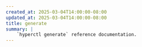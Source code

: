 ```yaml
---
created_at: 2025-03-04T14:00:00-08:00
updated_at: 2025-03-04T14:00:00-08:00
title: generate
summary: |
    `hyperctl generate` reference documentation.
---
```

